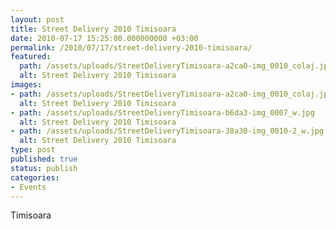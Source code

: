 ```yaml
---
layout: post
title: Street Delivery 2010 Timisoara
date: 2010-07-17 15:25:00.000000000 +03:00
permalink: /2010/07/17/street-delivery-2010-timisoara/
featured:
  path: /assets/uploads/StreetDeliveryTimisoara-a2ca0-img_0010_colaj.jpg
  alt: Street Delivery 2010 Timisoara
images:
- path: /assets/uploads/StreetDeliveryTimisoara-a2ca0-img_0010_colaj.jpg
  alt: Street Delivery 2010 Timisoara
- path: /assets/uploads/StreetDeliveryTimisoara-b6da3-img_0007_w.jpg
  alt: Street Delivery 2010 Timisoara
- path: /assets/uploads/StreetDeliveryTimisoara-38a30-img_0010-2_w.jpg
  alt: Street Delivery 2010 Timisoara
type: post
published: true
status: publish
categories:
- Events
---
```


Timisoara
